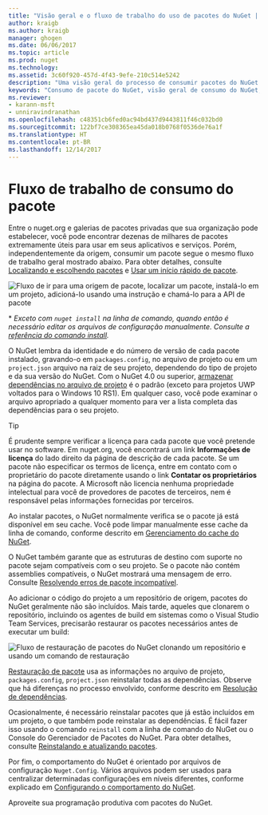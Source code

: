 ```yaml
---
title: "Visão geral e o fluxo de trabalho do uso de pacotes do NuGet | Microsoft Docs"
author: kraigb
ms.author: kraigb
manager: ghogen
ms.date: 06/06/2017
ms.topic: article
ms.prod: nuget
ms.technology: 
ms.assetid: 3c60f920-457d-4f43-9efe-210c514e5242
description: "Uma visão geral do processo de consumir pacotes do NuGet em um projeto, com links para outras partes específicas do processo."
keywords: "Consumo de pacote do NuGet, visão geral de consumo do NuGet, fluxo de trabalho de consumo do NuGet, fluxo de trabalho de consumo do pacote, visão geral de consumo do pacote"
ms.reviewer:
- karann-msft
- unniravindranathan
ms.openlocfilehash: c48351cb6fed0ac94bd437d9443811f46c032bd0
ms.sourcegitcommit: 122bf7ce308365ea45da018b0768f0536de76a1f
ms.translationtype: HT
ms.contentlocale: pt-BR
ms.lasthandoff: 12/14/2017
---
```

# <a name="package-consumption-workflow"></a>Fluxo de trabalho de consumo do pacote

Entre o nuget.org e galerias de pacotes privadas que sua organização pode estabelecer, você pode encontrar dezenas de milhares de pacotes extremamente úteis para usar em seus aplicativos e serviços. Porém, independentemente da origem, consumir um pacote segue o mesmo fluxo de trabalho geral mostrado abaixo. Para obter detalhes, consulte [Localizando e escolhendo pacotes](../consume-packages/finding-and-choosing-packages.md) e [Usar um início rápido de pacote](../quickstart/use-a-package.md).

![Fluxo de ir para uma origem de pacote, localizar um pacote, instalá-lo em um projeto, adicioná-lo usando uma instrução e chamá-lo para a API de pacote](media/Overview-01-GeneralFlow.png)

\* _Exceto com `nuget install` na linha de comando, quando então é necessário editar os arquivos de configuração manualmente. Consulte a [referência do comando install](../tools/cli-ref-install.md)._

O NuGet lembra da identidade e do número de versão de cada pacote instalado, gravando-o em `packages.config`, no arquivo de projeto ou em um `project.json` arquivo na raiz de seu projeto, dependendo do tipo de projeto e da sua versão do NuGet. Com o NuGet 4.0 ou superior, [armazenar dependências no arquivo de projeto](../consume-packages/package-references-in-project-files.md) é o padrão (exceto para projetos UWP voltados para o Windows 10 RS1). Em qualquer caso, você pode examinar o arquivo apropriado a qualquer momento para ver a lista completa das dependências para o seu projeto.

> [!Tip]
> É prudente sempre verificar a licença para cada pacote que você pretende usar no software. Em nuget.org, você encontrará um link **Informações de licença** do lado direito da página de descrição de cada pacote. Se um pacote não especificar os termos de licença, entre em contato com o proprietário do pacote diretamente usando o link **Contatar os proprietários** na página do pacote. A Microsoft não licencia nenhuma propriedade intelectual para você de provedores de pacotes de terceiros, nem é responsável pelas informações fornecidas por terceiros.

Ao instalar pacotes, o NuGet normalmente verifica se o pacote já está disponível em seu cache. Você pode limpar manualmente esse cache da linha de comando, conforme descrito em [Gerenciamento do cache do NuGet](../consume-packages/managing-the-nuget-cache.md).

O NuGet também garante que as estruturas de destino com suporte no pacote sejam compatíveis com o seu projeto. Se o pacote não contém assemblies compatíveis, o NuGet mostrará uma mensagem de erro. Consulte [Resolvendo erros de pacote incompatível](dependency-resolution.md#resolving-incompatible-package-errors).

Ao adicionar o código do projeto a um repositório de origem, pacotes do NuGet geralmente não são incluídos. Mais tarde, aqueles que clonarem o repositório, incluindo os agentes de build em sistemas como o Visual Studio Team Services, precisarão restaurar os pacotes necessários antes de executar um build:

![Fluxo de restauração de pacotes do NuGet clonando um repositório e usando um comando de restauração](media/Overview-02-RestoreFlow.png)

[Restauração de pacote](../consume-packages/package-restore.md) usa as informações no arquivo de projeto, `packages.config`, `project.json` reinstalar todas as dependências. Observe que há diferenças no processo envolvido, conforme descrito em [Resolução de dependências](../consume-packages/dependency-resolution.md).

Ocasionalmente, é necessário reinstalar pacotes que já estão incluídos em um projeto, o que também pode reinstalar as dependências. É fácil fazer isso usando o comando `reinstall` com a linha de comando do NuGet ou o Console do Gerenciador de Pacotes do NuGet. Para obter detalhes, consulte [Reinstalando e atualizando pacotes](../consume-packages/reinstalling-and-updating-packages.md).

Por fim, o comportamento do NuGet é orientado por arquivos de configuração `Nuget.Config`. Vários arquivos podem ser usados para centralizar determinadas configurações em níveis diferentes, conforme explicado em [Configurando o comportamento do NuGet](../consume-packages/configuring-nuget-behavior.md).

Aproveite sua programação produtiva com pacotes do NuGet.
